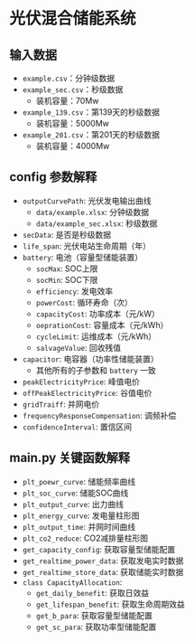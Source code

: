 # 光伏混合储能系统

## 输入数据

- `example.csv`：分钟级数据
- `example_sec.csv`：秒级数据
  - 装机容量：70Mw
- `example_139.csv`：第139天的秒级数据
  - 装机容量：5000Mw
- `example_201.csv`：第201天的秒级数据
  - 装机容量：4000Mw

## config 参数解释

- `outputCurvePath`: 光伏发电输出曲线
  - `data/example.xlsx`: 分钟级数据
  - `data/example_sec.xlsx`: 秒级数据
- `secData`: 是否是秒级数据
- `life_span`: 光伏电站生命周期（年）
- `battery`: 电池（容量型储能装置）
  - `socMax`: SOC上限
  - `socMin`: SOC下限
  - `efficiency`: 发电效率
  - `powerCost`: 循环寿命（次）
  - `capacityCost`: 功率成本（元/kW）
  - `oeprationCost`: 容量成本（元/kWh）
  - `cycleLimit`: 运维成本（元/kWh）
  - `salvageValue`: 回收残值
- `capacitor`: 电容器（功率性储能装置）
  - 其他所有的子参数和 `battery` 一致
- `peakElectricityPrice`: 峰值电价
- `offPeakElectricityPrice`: 谷值电价
- `gridTraiff`: 并网电价
- `frequencyResponseCompensation`: 调频补偿
- `confidenceInterval`: 置信区间

## main.py 关键函数解释

- `plt_poewr_curve`: 储能频率曲线
- `plt_soc_curve`: 储能SOC曲线
- `plt_output_curve`: 出力曲线
- `plt_energy_curve`: 发电量柱形图
- `plt_output_time`: 并网时间曲线
- `plt_co2_reduce`: CO2减排量柱形图
- `get_capacity_config`: 获取容量型储能配置
- `get_realtime_power_data`: 获取发电实时数据
- `get_realtime_store_data`: 获取储能实时数据
- `class CapacityAllocation`:
  - `get_daily_benefit`: 获取日效益
  - `get_lifespan_benefit`: 获取生命周期效益
  - `get_b_para`: 获取容量型储能配置
  - `get_sc_para`: 获取功率型储能配置